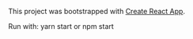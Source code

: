 This project was bootstrapped with [Create React App](https://github.com/facebookincubator/create-react-app).

Run with: yarn start or npm start
